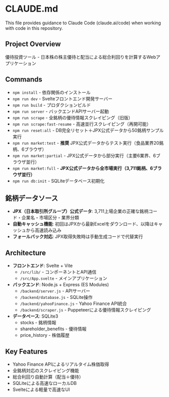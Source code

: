 # CLAUDE.md

This file provides guidance to Claude Code (claude.ai/code) when working with code in this repository.

## Project Overview

優待投資ツール - 日本株の株主優待と配当による総合利回りを計算するWebアプリケーション

## Commands

- `npm install` - 依存関係のインストール
- `npm run dev` - Svelteフロントエンド開発サーバー
- `npm run build` - プロダクションビルド
- `npm run server` - バックエンドAPIサーバー起動
- `npm run scrape` - 全銘柄の優待情報スクレイピング（旧版）
- `npm run scrape:fast-resume` - 高速並行スクレイピング（再開可能）
- `npm run reset:all` - DB完全リセット＋JPX公式データから50銘柄サンプル実行
- `npm run market:test` - **推奨** JPX公式データからテスト実行（食品業界20銘柄、6ブラウザ）
- `npm run market:partial` - JPX公式データから部分実行（主要6業界、6ブラウザ並行）
- `npm run market:full` - **JPX公式データから全市場実行（3,711銘柄、6ブラウザ並行）**
- `npm run db:init` - SQLiteデータベース初期化

## 銘柄データソース

- **JPX（日本取引所グループ）公式データ**: 3,711上場企業の正確な銘柄コード・企業名・市場区分・業界分類
- **自動キャッシュ機能**: 初回はJPXから最新Excelをダウンロード、以降はキャッシュから高速読み込み
- **フォールバック対応**: JPX取得失敗時は手動生成コードで代替実行

## Architecture

- **フロントエンド**: Svelte + Vite
  - `/src/lib/` - コンポーネントとAPI通信
  - `/src/App.svelte` - メインアプリケーション
- **バックエンド**: Node.js + Express (ES Modules)
  - `/backend/server.js` - APIサーバー
  - `/backend/database.js` - SQLite操作
  - `/backend/yahooFinance.js` - Yahoo Finance API統合
  - `/backend/scraper.js` - Puppeteerによる優待情報スクレイピング
- **データベース**: SQLite3
  - stocks - 銘柄情報
  - shareholder_benefits - 優待情報
  - price_history - 株価履歴

## Key Features

- Yahoo Finance APIによるリアルタイム株価取得
- 全銘柄対応のスクレイピング機能
- 総合利回り自動計算（配当＋優待）
- SQLiteによる高速なローカルDB
- Svelteによる軽量で高速なUI